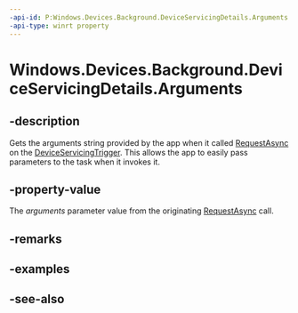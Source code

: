 ```yaml
---
-api-id: P:Windows.Devices.Background.DeviceServicingDetails.Arguments
-api-type: winrt property
---
```


<!-- Property syntax
public string Arguments { get; }
-->

# Windows.Devices.Background.DeviceServicingDetails.Arguments

## -description
Gets the arguments string provided by the app when it called [RequestAsync](../windows.applicationmodel.background/deviceservicingtrigger_requestasync_2058358296.md) on the [DeviceServicingTrigger](../windows.applicationmodel.background/deviceservicingtrigger.md). This allows the app to easily pass parameters to the task when it invokes it.

## -property-value
The *arguments* parameter value from the originating [RequestAsync](../windows.applicationmodel.background/deviceservicingtrigger_requestasync.md) call.

## -remarks

## -examples

## -see-also
